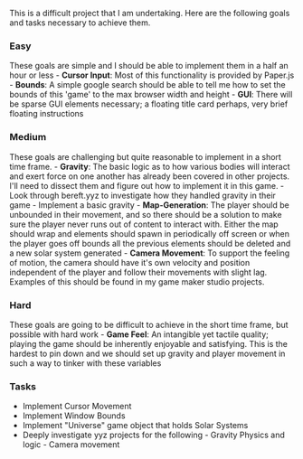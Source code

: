 This is a difficult project that I am undertaking. Here are the following goals and tasks necessary to achieve them.


### Easy
These goals are simple and I should be able to implement them in a half an hour or less 
      - **Cursor Input**: Most of this functionality is provided by Paper.js
      - **Bounds**: A simple google search should be able to tell me how to set the bounds of this 'game' to the max browser width and height
      - **GUI**: There will be sparse GUI elements necessary; a floating title card perhaps, very brief floating instructions 

### Medium
These goals are challenging but quite reasonable to implement in a short time frame. 
      - **Gravity**: The basic logic as to how various bodies will interact and exert force on one another has already been covered in other projects. I'll need to dissect them and figure out how to implement it in this game. 
            - Look through bereft.yyz to investigate how they handled gravity in their game 
            - Implement a basic gravity 
      - **Map-Generation**: The player should be unbounded in their movement, and so there should be a solution to make sure the player never runs out of content to interact with. Either the map should wrap and elements should spawn in periodically off screen or when the player goes off bounds all the previous elements should be deleted and a new solar system generated
      - **Camera Movement**: To support the feeling of motion, the camera should have it's own velocity and position independent of the player and follow their movements with slight lag. Examples of this should be found in my game maker studio projects. 

### Hard
These goals are going to be difficult to achieve in the short time frame, but possible with hard work
      - **Game Feel**: An intangible yet tactile quality; playing the game should be inherently enjoyable and satisfying. This is the hardest to pin down and we should set up gravity and player movement in such a way to tinker with these variables 


### Tasks
- Implement Cursor Movement
- Implement Window Bounds 
- Implement "Universe" game object that holds Solar Systems 
- Deeply investigate yyz projects for the following
      - Gravity Physics and logic 
      - Camera movement 
